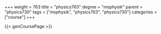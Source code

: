 +++
weight = 763
title = "physics763"
degree = "msphysik"
parent = "physics730"
tags = ["msphysik", "physics763", "physics730"]
categories = ["course"]
+++

{{< genCoursePage >}}

